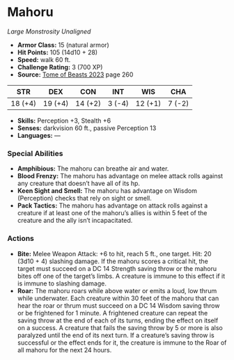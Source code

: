 # Mahoru

*Large* *Monstrosity* *Unaligned*

- **Armor Class:** 15 (natural armor)
- **Hit Points:** 105 (14d10 + 28)
- **Speed:** walk 60 ft.
- **Challenge Rating:** 3 (700 XP)
- **Source:** [Tome of Beasts 2023](https://koboldpress.com/kpstore/product/tome-of-beasts-1-2023-edition/) page 260

| STR | DEX | CON | INT | WIS | CHA |
| --- | --- | --- | --- | --- | --- |
| 18 (+4) | 19 (+4) | 14 (+2) | 3 (-4) | 12 (+1) | 7 (-2) |

- **Skills:** Perception +3, Stealth +6
- **Senses:** darkvision 60 ft., passive Perception 13
- **Languages:** —
### Special Abilities
- **Amphibious:** The mahoru can breathe air and water.
- **Blood Frenzy:** The mahoru has advantage on melee attack rolls against any creature that doesn’t have all of its hp.
- **Keen Sight and Smell:** The mahoru has advantage on Wisdom (Perception) checks that rely on sight or smell.
- **Pack Tactics:** The mahoru has advantage on attack rolls against a creature if at least one of the mahoru’s allies is within 5 feet of the creature and the ally isn’t incapacitated.
### Actions
- **Bite:** Melee Weapon Attack: +6 to hit, reach 5 ft., one target. Hit: 20 (3d10 + 4) slashing damage. If the mahoru scores a critical hit, the target must succeed on a DC 14 Strength saving throw or the mahoru bites off one of the target’s limbs. A creature is immune to this effect if it is immune to slashing damage.
- **Roar:** The mahoru roars while above water or emits a loud, low thrum while underwater. Each creature within 30 feet of the mahoru that can hear the roar or thrum must succeed on a DC 14 Wisdom saving throw or be frightened for 1 minute. A frightened creature can repeat the saving throw at the end of each of its turns, ending the effect on itself on a success. A creature that fails the saving throw by 5 or more is also paralyzed until the end of its next turn. If a creature’s saving throw is successful or the effect ends for it, the creature is immune to the Roar of all mahoru for the next 24 hours.
